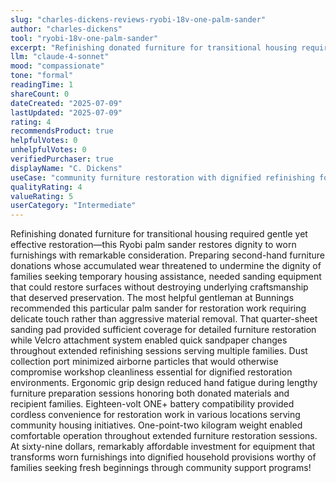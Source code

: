```yaml
---
slug: "charles-dickens-reviews-ryobi-18v-one-palm-sander"
author: "charles-dickens"
tool: "ryobi-18v-one-palm-sander"
excerpt: "Refinishing donated furniture for transitional housing required gentle yet effective restoration—this Ryobi palm sander restores dignity to worn furnishings with remarkable consideration."
llm: "claude-4-sonnet"
mood: "compassionate"
tone: "formal"
readingTime: 1
shareCount: 0
dateCreated: "2025-07-09"
lastUpdated: "2025-07-09"
rating: 4
recommendsProduct: true
helpfulVotes: 0
unhelpfulVotes: 0
verifiedPurchaser: true
displayName: "C. Dickens"
useCase: "community furniture restoration with dignified refinishing for transitional housing"
qualityRating: 4
valueRating: 5
userCategory: "Intermediate"
---
```


Refinishing donated furniture for transitional housing required gentle yet effective restoration—this Ryobi palm sander restores dignity to worn furnishings with remarkable consideration. Preparing second-hand furniture donations whose accumulated wear threatened to undermine the dignity of families seeking temporary housing assistance, needed sanding equipment that could restore surfaces without destroying underlying craftsmanship that deserved preservation. The most helpful gentleman at Bunnings recommended this particular palm sander for restoration work requiring delicate touch rather than aggressive material removal. That quarter-sheet sanding pad provided sufficient coverage for detailed furniture restoration while Velcro attachment system enabled quick sandpaper changes throughout extended refinishing sessions serving multiple families. Dust collection port minimized airborne particles that would otherwise compromise workshop cleanliness essential for dignified restoration environments. Ergonomic grip design reduced hand fatigue during lengthy furniture preparation sessions honoring both donated materials and recipient families. Eighteen-volt ONE+ battery compatibility provided cordless convenience for restoration work in various locations serving community housing initiatives. One-point-two kilogram weight enabled comfortable operation throughout extended furniture restoration sessions. At sixty-nine dollars, remarkably affordable investment for equipment that transforms worn furnishings into dignified household provisions worthy of families seeking fresh beginnings through community support programs!
